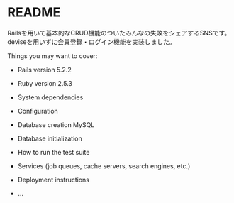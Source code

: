 # README
Railsを用いて基本的なCRUD機能のついたみんなの失敗をシェアするSNSです。
deviseを用いずに会員登録・ログイン機能を実装しました。

Things you may want to cover:
* Rails version
5.2.2

* Ruby version
2.5.3

* System dependencies

* Configuration

* Database creation
MySQL
* Database initialization

* How to run the test suite

* Services (job queues, cache servers, search engines, etc.)

* Deployment instructions

* ...
